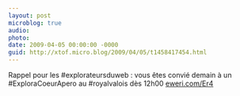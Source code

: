 ```yaml
---
layout: post
microblog: true
audio: 
photo: 
date: 2009-04-05 00:00:00 -0000
guid: http://xtof.micro.blog/2009/04/05/t1458417454.html
---
```

Rappel pour les #explorateursduweb : vous êtes convié demain à un #ExploraCoeurApero au #royalvalois dès 12h00  [eweri.com/Er4](http://eweri.com/Er4)
